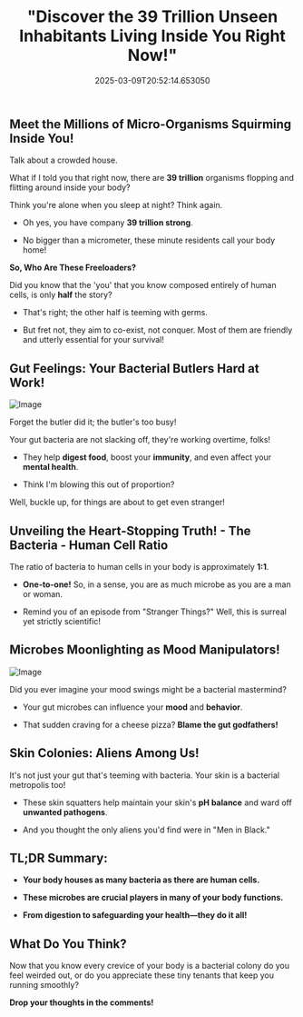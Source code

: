 ﻿---
categories:
- Science
date: '2025-03-09T20:52:14.653050'
draft: false
excerpt: '"Explore the fascinating revelation that our bodies house as many bacteria
  as human cells. Are we more microbe than man? Dive into the latest research findings!"'
featured_image: /images/fc003eab2d-20250309205036-0.jpg
subcategories:
- Microbiology
title: '"Discover the 39 Trillion Unseen Inhabitants Living Inside You Right Now!"'

---

    
## Meet the Millions of Micro-Organisms Squirming Inside You!

Talk about a crowded house. 

What if I told you that right now, there are **39 trillion** organisms flopping and flitting around inside your body?

Think you're alone when you sleep at night? Think again.

- Oh yes, you have company **39 trillion strong**. 

- No bigger than a micrometer, these minute residents call your body home!

**So, Who Are These Freeloaders?**

Did you know that the 'you' that you know composed entirely of human cells, is only **half** the story?

- That's right; the other half is teeming with germs. 

- But fret not, they aim to co-exist, not conquer. Most of them are friendly and utterly essential for your survival!



## Gut Feelings: Your Bacterial Butlers Hard at Work!

![Image](/images/fc003eab2d-20250309205059-1.jpg)

Forget the butler did it; the butler's too busy! 

Your gut bacteria are not slacking off, they're working overtime, folks!

- They help **digest food**, boost your **immunity**, and even affect your **mental health**.  

- Think I'm blowing this out of proportion? 

Well, buckle up, for things are about to get even stranger!

## Unveiling the Heart-Stopping Truth! - The Bacteria - Human Cell Ratio 

The ratio of bacteria to human cells in your body is approximately **1:1**. 

- **One-to-one!** So, in a sense, you are as much microbe as you are a man or woman. 

- Remind you of an episode from "Stranger Things?" Well, this is surreal yet strictly scientific!

## Microbes Moonlighting as Mood Manipulators!

![Image](/images/fc003eab2d-20250309205123-2.jpg)

Did you ever imagine your mood swings might be a bacterial mastermind?

- Your gut microbes can influence your **mood** and **behavior**. 

- That sudden craving for a cheese pizza? **Blame the gut godfathers!**

## Skin Colonies: Aliens Among Us!

It's not just your gut that's teeming with bacteria. Your skin is a bacterial metropolis too!

- These skin squatters help maintain your skin's **pH balance** and ward off **unwanted pathogens**. 

- And you thought the only aliens you'd find were in "Men in Black."

## TL;DR Summary:

- **Your body houses as many bacteria as there are human cells.** 

- **These microbes are crucial players in many of your body functions.** 

- **From digestion to safeguarding your health—they do it all!**

## What Do You Think?

Now that you know every crevice of your body is a bacterial colony do you feel weirded out, or do you appreciate these tiny tenants that keep you running smoothly? 

**Drop your thoughts in the comments!**
